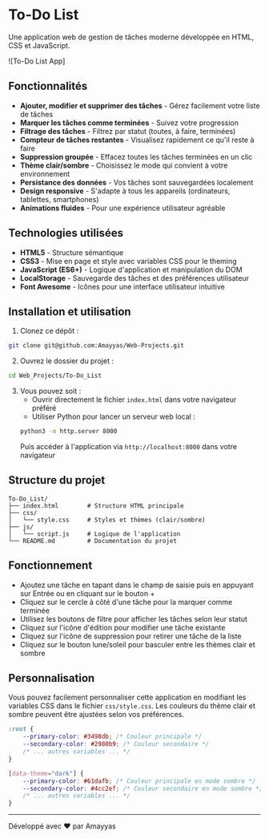 # To-Do List

Une application web de gestion de tâches moderne développée en HTML, CSS et JavaScript.

![To-Do List App]

## Fonctionnalités

- **Ajouter, modifier et supprimer des tâches** - Gérez facilement votre liste de tâches
- **Marquer les tâches comme terminées** - Suivez votre progression
- **Filtrage des tâches** - Filtrez par statut (toutes, à faire, terminées)
- **Compteur de tâches restantes** - Visualisez rapidement ce qu'il reste à faire
- **Suppression groupée** - Effacez toutes les tâches terminées en un clic
- **Thème clair/sombre** - Choisissez le mode qui convient à votre environnement
- **Persistance des données** - Vos tâches sont sauvegardées localement
- **Design responsive** - S'adapte à tous les appareils (ordinateurs, tablettes, smartphones)
- **Animations fluides** - Pour une expérience utilisateur agréable

## Technologies utilisées

- **HTML5** - Structure sémantique
- **CSS3** - Mise en page et style avec variables CSS pour le theming
- **JavaScript (ES6+)** - Logique d'application et manipulation du DOM
- **LocalStorage** - Sauvegarde des tâches et des préférences utilisateur
- **Font Awesome** - Icônes pour une interface utilisateur intuitive

## Installation et utilisation

1. Clonez ce dépôt :
```bash
git clone git@github.com:Amayyas/Web-Projects.git
```

2. Ouvrez le dossier du projet :
```bash
cd Web_Projects/To-Do_List
```

3. Vous pouvez soit :
   - Ouvrir directement le fichier `index.html` dans votre navigateur préféré
   - Utiliser Python pour lancer un serveur web local :
   ```bash
   python3 -m http.server 8000
   ```
   Puis accéder à l'application via `http://localhost:8000` dans votre navigateur

## Structure du projet

```
To-Do_List/
├── index.html        # Structure HTML principale
├── css/
│   └── style.css     # Styles et thèmes (clair/sombre)
├── js/
│   └── script.js     # Logique de l'application
└── README.md         # Documentation du projet
```

## Fonctionnement

- Ajoutez une tâche en tapant dans le champ de saisie puis en appuyant sur Entrée ou en cliquant sur le bouton +
- Cliquez sur le cercle à côté d'une tâche pour la marquer comme terminée
- Utilisez les boutons de filtre pour afficher les tâches selon leur statut
- Cliquez sur l'icône d'édition pour modifier une tâche existante
- Cliquez sur l'icône de suppression pour retirer une tâche de la liste
- Cliquez sur le bouton lune/soleil pour basculer entre les thèmes clair et sombre

## Personnalisation

Vous pouvez facilement personnaliser cette application en modifiant les variables CSS dans le fichier `css/style.css`. Les couleurs du thème clair et sombre peuvent être ajustées selon vos préférences.

```css
:root {
    --primary-color: #3498db; /* Couleur principale */
    --secondary-color: #2980b9; /* Couleur secondaire */
    /* ... autres variables ... */
}

[data-theme="dark"] {
    --primary-color: #61dafb; /* Couleur principale en mode sombre */
    --secondary-color: #4cc2ef; /* Couleur secondaire en mode sombre */
    /* ... autres variables ... */
}
```

---

Développé avec ❤️ par Amayyas